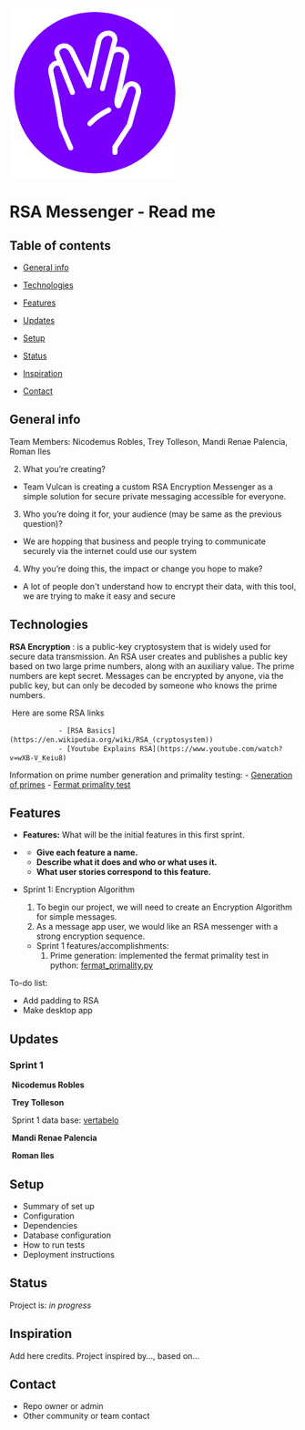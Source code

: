 ![Vulcans](./Readme%20images/Logo_White.png)
# RSA Messenger - Read me

## Table of contents

* [General info](#general-info)
* [Technologies](#technologies)
* [Features](#features)


* [Updates](#updates)
* [Setup](#setup)
* [Status](#status)
* [Inspiration](#inspiration)
* [Contact](#contact)

## General info
Team Members: Nicodemus Robles, Trey Tolleson, Mandi Renae Palencia, Roman Iles

2. What you’re creating?

* Team Vulcan is creating a custom RSA Encryption Messenger as a simple solution for secure private messaging accessible for everyone.

3. Who you’re doing it for, your audience (may be same as the previous question)?

* We are hopping that business and people trying to communicate  securely via the internet could use our system  

4. Why you’re doing this, the impact or change you hope to make?

* A lot of people don't understand how to encrypt their data, with this tool, we are trying to make it easy and secure

## Technologies

**RSA Encryption** :  is a public-key cryptosystem that is widely used for secure data transmission. An RSA user creates and publishes a public key based on two large prime numbers, along with an auxiliary value. The prime numbers are kept secret. Messages can be encrypted by anyone, via the public key, but can only be decoded by someone who knows the prime numbers.

​	Here are some RSA links		

				- [RSA Basics](https://en.wikipedia.org/wiki/RSA_(cryptosystem))
				- [Youtube Explains RSA](https://www.youtube.com/watch?v=wXB-V_Keiu8)

  Information on prime number generation and primality testing:
        - [Generation of primes](https://en.wikipedia.org/wiki/Generation_of_primes)
        - [Fermat primality test](https://en.wikipedia.org/wiki/Primality_test#Fermat_primality_test)
        
## Features

- **Features:** What will be the initial features in this first sprint.

- - **Give each feature a name.**
  - **Describe what it does and who or what uses it.**
  - **What user stories correspond to this feature.**

* Sprint 1: Encryption Algorithm
  1. To begin our project, we will need to create an Encryption Algorithm for simple messages.
  2. As a message app user, we would like an RSA messenger with a strong encryption sequence.
  
  - Sprint 1 features/accomplishments:
    1. Prime generation: implemented the fermat primality test in python:  [fermat_primality.py](https://bitbucket.org/cs3398s21vulcans/uss-enterprise/src/master/primes/fermat_primality.py)


To-do list:

- Add padding to RSA
- Make desktop app



## Updates

### Sprint 1

​	**Nicodemus Robles** 



​	**Trey Tolleson**

​		Sprint 1 data base: [vertabelo](https://my.vertabelo.com/public-model-view/Zf7pHePlY5ezN1TGpDdgoPh01FjFGnjADZO8yimuoBF2M0fmjokpquRsEuDpIsFb?x=1883&y=2162&zoom=0.4632)

​	**Mandi Renae Palencia** 



​	**Roman Iles**





## Setup

* Summary of set up
* Configuration
* Dependencies
* Database configuration
* How to run tests
* Deployment instructions

## Status
Project is: _in progress_

## Inspiration
Add here credits. Project inspired by..., based on...

## Contact 
* Repo owner or admin
* Other community or team contact
